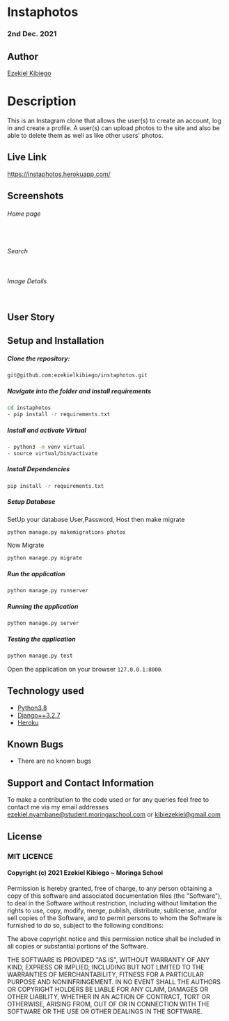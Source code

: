 # Instaphotos

### 2nd Dec. 2021

## Author  
  
[Ezekiel Kibiego](https://github.com/ezekielkibiego)  
  
# Description  

This is an Instagram clone that allows the user(s) to create an account, log in and create a profile. A user(s) can upload photos to the site and also be able to delete them as well as like other users' photos.

##  Live Link  
 
 https://instaphotos.herokuapp.com/
  
## Screenshots 

###### Home page

<img src="">
 
 
 
 <img src="">

 ###### Search 

<img src="">

 ###### Image Details 
 
<img src="">
 
## User Story  
  


  
## Setup and Installation  
  
##### Clone the repository:  
 ```bash 
 git@github.com:ezekielkibiego/instaphotos.git
```
##### Navigate into the folder and install requirements  
 ```bash 
cd instaphotos 
 - pip install -r requirements.txt 
```
##### Install and activate Virtual  
 ```bash 
- python3 -m venv virtual 
- source virtual/bin/activate  
```  
##### Install Dependencies  
 ```bash 
 pip install -r requirements.txt 
```  
 ##### Setup Database  
  SetUp your database User,Password, Host then make migrate  
 ```bash 
python manage.py makemigrations photos
 ``` 
 Now Migrate  
 ```bash 
 python manage.py migrate 
```
##### Run the application  
 ```bash 
 python manage.py runserver 
``` 
##### Running the application  
 ```bash 
 python manage.py server 
```
##### Testing the application  
 ```bash 
 python manage.py test 
```
Open the application on your browser `127.0.0.1:8000`.  
  
  
## Technology used  
  
* [Python3.8](https://www.python.org/)  
* [Django==3.2.7](https://docs.djangoproject.com/en/2.2/)  
* [Heroku](https://heroku.com)  
  
  
## Known Bugs  
* There are no known bugs  
  
## Support and Contact Information 

To make a contribution to the code used or for any queries feel free to contact me via my email addresses ezekiel.nyambane@student.moringaschool.com or kibiezekiel@gmail.com

## License

### MIT LICENCE

#### Copyright (c) 2021 **Ezekiel Kibiego** ~ Moringa School

Permission is hereby granted, free of charge, to any person obtaining a copy of this software and associated documentation files (the "Software"), to deal in the Software without restriction, including without limitation the rights to use, copy, modify, merge, publish, distribute, sublicense, and/or sell copies of the Software, and to permit persons to whom the Software is furnished to do so, subject to the following conditions:

The above copyright notice and this permission notice shall be included in all copies or substantial portions of the Software.

THE SOFTWARE IS PROVIDED "AS IS", WITHOUT WARRANTY OF ANY KIND, EXPRESS OR IMPLIED, INCLUDING BUT NOT LIMITED TO THE WARRANTIES OF MERCHANTABILITY, FITNESS FOR A PARTICULAR PURPOSE AND NONINFRINGEMENT. IN NO EVENT SHALL THE AUTHORS OR COPYRIGHT HOLDERS BE LIABLE FOR ANY CLAIM, DAMAGES OR OTHER LIABILITY, WHETHER IN AN ACTION OF CONTRACT, TORT OR 
OTHERWISE, ARISING FROM, OUT OF OR IN CONNECTION WITH THE SOFTWARE OR THE USE OR OTHER DEALINGS IN THE SOFTWARE.